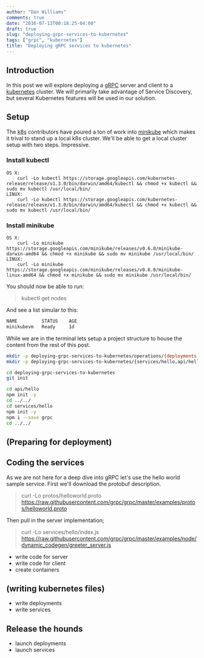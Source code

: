 ```yaml
---
author: "Dan Williams"
comments: true
date: "2016-07-13T00:18:25-04:00"
draft: true
slug: "deploying-grpc-services-to-kubernetes"
tags: ["grpc", "kubernetes"]
title: "Deploying gRPC services to kubernetes"
---
```


## Introduction

In this post we will explore deploying a [gRPC](http://grpc.io/) server and client to a [kubernetes](http://kubernetes.io/) cluster.  We will primarily take advantage of Service Discovery, but several Kubernetes features will be used in our solution.

## Setup

The <abbr title="Kubernetes">k8s</abbr> contributors have poured a ton of work into [minikube](https://github.com/kubernetes/minikube) which makes it trival to stand up a local k8s cluster.  We'll be able to get a local cluster setup with two steps. Impressive.

### Install kubectl
```
OS X:
    curl -Lo kubectl https://storage.googleapis.com/kubernetes-release/release/v1.3.0/bin/darwin/amd64/kubectl && chmod +x kubectl && sudo mv kubectl /usr/local/bin/
LINUX:
    curl -Lo kubectl https://storage.googleapis.com/kubernetes-release/release/v1.3.0/bin/darwin/amd64/kubectl && chmod +x kubectl && sudo mv kubectl /usr/local/bin/
```

### Install minikube
```
OS X:
    curl -Lo minikube https://storage.googleapis.com/minikube/releases/v0.6.0/minikube-darwin-amd64 && chmod +x minikube && sudo mv minikube /usr/local/bin/
LINUX:
    curl -Lo minikube https://storage.googleapis.com/minikube/releases/v0.6.0/minikube-linux-amd64 && chmod +x minikube && sudo mv minikube /usr/local/bin/
```

You should now be able to run:

> kubectl get nodes

And see a list simular to this:

```bash
NAME         STATUS    AGE
minikubevm   Ready     1d
```

While we are in the terminal lets setup a project structure to house the content from the rest of this post.

```bash
mkdir -p deploying-grpc-services-to-kubernetes/operations/{deployments,services,config-maps}
mkdir -p deploying-grpc-services-to-kubernetes/{services/hello,api/hello, protos}

cd deploying-grpc-services-to-kubernetes
git init

cd api/hello
npm init -y
cd ../../
cd services/hello
npm init -y
npm i --save grpc
cd ../../
```

## (Preparing for deployment)

## Coding the services

As we are not here for a deep dive into gRPC let's use the hello world sample service. First we'll download the protobuf description.

> curl -Lo protos/helloworld.proto https://raw.githubusercontent.com/grpc/grpc/master/examples/protos/helloworld.proto

Then pull in the server implementation;

> curl -Lo services/hello/index.js https://raw.githubusercontent.com/grpc/grpc/master/examples/node/dynamic_codegen/greeter_server.js


- write code for server
- write code for client
- create containers

## (writing kubernetes files)

- write deployments
- write services

## Release the hounds

- launch deployments
- launch services